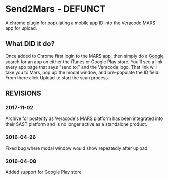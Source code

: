 # Send2Mars - DEFUNCT

A chrome plugin for populating a mobile app ID into the Veracode MARS app for upload.


## What DID it do?

Once added to Chrome first login to the MARS app, then simply do a [Google](https://www.google.com) search for an app on either the iTunes or Google Play store. You'll see a link every app page that says "send to:" and the Veracode logo. That link will take you to Mars, pop up the modal window, and pre-populate the ID field. From there click Upload to start the scan process.


## REVISIONS

### 2017-11-02
Archive for posterity as Veracode's MARS platform has been integrated into their SAST platform and is no longer active as a standalone product.

### 2016-04-26

Fixed bug where modal window would show repeatedly after upload.


### 2016-04-08
Added support for Google Play store
